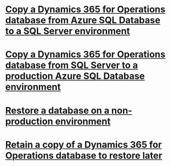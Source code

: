 # [Copy a Dynamics 365 for Operations database from Azure SQL Database to a SQL Server environment](copy-database-from-azure-sql-to-sql-server.md)
# [Copy a Dynamics 365 for Operations database from SQL Server to a production Azure SQL Database environment](copy-database-from-sql-server-to-azure-sql.md)
# [Restore a database on a non-production environment](request-a-point-in-time-db-restore.md)
# [Retain a copy of a Dynamics 365 for Operations database to restore later](..\migration-upgrade\retain-copy-dynamics-365-operations-database.md)
